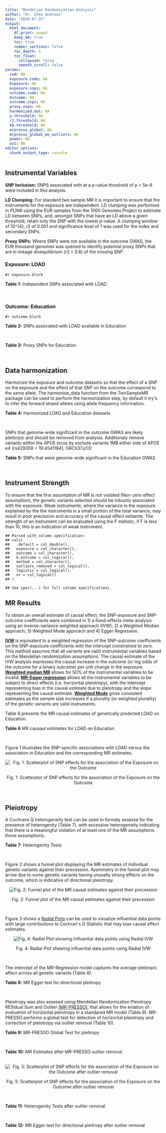 ```yaml
---
title: "Mendelian Randomization Analysis"
author: "Dr. Shea Andrews"
date: "2020-07-25"
output:
  html_document:
    df_print: paged
    keep_md: true
    toc: true
    number_sections: false
    toc_depth: 4
    toc_float:
      collapsed: false
      smooth_scroll: false
params:
  rwd: NA
  exposure.code: NA
  Exposure: NA
  exposure.snps: NA
  outcome.code: NA
  Outcome: NA
  outcome.snps: NA
  proxy.snps: NA
  harmonized.dat: NA
  p.threshold: NA
  r2.threshold: NA
  kb.threshold: NA
  mrpresso_global: NA
  mrpresso_global_wo_outliers: NA
  power: NA
  out: NA
editor_options:
  chunk_output_type: console
---
```







## Instrumental Variables
**SNP Inclusion:** SNPS associated with at a p-value threshold of p < 5e-6 were included in this analysis.
<br>

**LD Clumping:** For standard two sample MR it is important to ensure that the instruments for the exposure are independent. LD clumping was performed in PLINK using the EUR samples from the 1000 Genomes Project to estimate LD between SNPs, and, amongst SNPs that have an LD above a given threshold, retain only the SNP with the lowest p-value. A clumping window of 10^{4}, r2 of 0.001 and significance level of 1 was used for the index and secondary SNPs.
<br>

**Proxy SNPs:** Where SNPs were not available in the outcome GWAS, the EUR thousand genomes was queried to identify potential proxy SNPs that are in linkage disequilibrium (r2 > 0.8) of the missing SNP.
<br>

### Exposure: LOAD
`#r exposure.blurb`
<br>

**Table 1:** Independent SNPs associated with LOAD
<div data-pagedtable="false">
  <script data-pagedtable-source type="application/json">
{"columns":[{"label":["SNP"],"name":[1],"type":["chr"],"align":["left"]},{"label":["CHROM"],"name":[2],"type":["dbl"],"align":["right"]},{"label":["POS"],"name":[3],"type":["dbl"],"align":["right"]},{"label":["REF"],"name":[4],"type":["chr"],"align":["left"]},{"label":["ALT"],"name":[5],"type":["chr"],"align":["left"]},{"label":["AF"],"name":[6],"type":["dbl"],"align":["right"]},{"label":["BETA"],"name":[7],"type":["dbl"],"align":["right"]},{"label":["SE"],"name":[8],"type":["dbl"],"align":["right"]},{"label":["Z"],"name":[9],"type":["dbl"],"align":["right"]},{"label":["P"],"name":[10],"type":["dbl"],"align":["right"]},{"label":["N"],"name":[11],"type":["dbl"],"align":["right"]},{"label":["TRAIT"],"name":[12],"type":["chr"],"align":["left"]}],"data":[{"1":"rs1410397","2":"1","3":"193627682","4":"C","5":"T","6":"0.45082000","7":"-0.0766","8":"0.0160","9":"-4.787500","10":"1.616000e-06","11":"54162","12":"LOAD"},{"1":"rs1752684","2":"1","3":"207747296","4":"A","5":"G","6":"0.77110600","7":"-0.1541","8":"0.0196","9":"-7.862240","10":"3.653000e-15","11":"54162","12":"LOAD"},{"1":"rs7584040","2":"2","3":"127863224","4":"C","5":"T","6":"0.20790800","7":"0.1110","8":"0.0207","9":"5.362319","10":"7.998000e-08","11":"54162","12":"LOAD"},{"1":"rs4663105","2":"2","3":"127891427","4":"A","5":"C","6":"0.41197700","7":"0.1837","8":"0.0172","9":"10.680233","10":"1.001000e-26","11":"54162","12":"LOAD"},{"1":"rs62273237","2":"3","3":"128310107","4":"T","5":"C","6":"0.59216800","7":"-0.0748","8":"0.0160","9":"-4.675000","10":"2.768000e-06","11":"54162","12":"LOAD"},{"1":"rs7657553","2":"4","3":"11723235","4":"A","5":"G","6":"0.68050000","7":"-0.0830","8":"0.0172","9":"-4.825580","10":"1.462000e-06","11":"54162","12":"LOAD"},{"1":"rs190982","2":"5","3":"88223420","4":"G","5":"A","6":"0.66279500","7":"0.0799","8":"0.0170","9":"4.700000","10":"2.547000e-06","11":"54162","12":"LOAD"},{"1":"rs2878896","2":"5","3":"139710507","4":"G","5":"A","6":"0.46264100","7":"-0.0833","8":"0.0156","9":"-5.339740","10":"9.219000e-08","11":"54162","12":"LOAD"},{"1":"rs9272561","2":"6","3":"32607141","4":"G","5":"A","6":"0.64853000","7":"-0.1360","8":"0.0230","9":"-5.913043","10":"3.376000e-09","11":"54162","12":"LOAD"},{"1":"rs9381563","2":"6","3":"47432637","4":"C","5":"T","6":"0.65647400","7":"-0.0968","8":"0.0166","9":"-5.831330","10":"5.300000e-09","11":"54162","12":"LOAD"},{"1":"rs59415886","2":"7","3":"37882632","4":"G","5":"A","6":"0.67619200","7":"0.0742","8":"0.0162","9":"4.580250","10":"4.557000e-06","11":"54162","12":"LOAD"},{"1":"rs7384878","2":"7","3":"99932049","4":"C","5":"T","6":"0.70971300","7":"0.0839","8":"0.0179","9":"4.687150","10":"2.947000e-06","11":"54162","12":"LOAD"},{"1":"rs10808026","2":"7","3":"143099133","4":"C","5":"A","6":"0.20418100","7":"-0.1393","8":"0.0206","9":"-6.762136","10":"1.417000e-11","11":"54162","12":"LOAD"},{"1":"rs755951","2":"8","3":"27226790","4":"A","5":"C","6":"0.33181300","7":"0.0817","8":"0.0157","9":"5.203822","10":"1.991000e-07","11":"54162","12":"LOAD"},{"1":"rs7982","2":"8","3":"27462481","4":"A","5":"G","6":"0.61556700","7":"0.1400","8":"0.0165","9":"8.484850","10":"2.477000e-17","11":"54162","12":"LOAD"},{"1":"rs34746581","2":"8","3":"71901351","4":"A","5":"G","6":"0.06508340","7":"0.1387","8":"0.0297","9":"4.670034","10":"3.089000e-06","11":"54162","12":"LOAD"},{"1":"rs2635147","2":"8","3":"98329581","4":"C","5":"T","6":"0.05190560","7":"0.1995","8":"0.0414","9":"4.818841","10":"1.480000e-06","11":"54162","12":"LOAD"},{"1":"rs11257242","2":"10","3":"11721119","4":"C","5":"G","6":"0.66253700","7":"0.0809","8":"0.0170","9":"4.758820","10":"1.952000e-06","11":"54162","12":"LOAD"},{"1":"rs10509088","2":"10","3":"59941791","4":"C","5":"T","6":"0.04476260","7":"-0.1813","8":"0.0387","9":"-4.684755","10":"2.786000e-06","11":"54162","12":"LOAD"},{"1":"rs71475924","2":"11","3":"47603006","4":"C","5":"T","6":"0.14576500","7":"0.1244","8":"0.0258","9":"4.821705","10":"1.440000e-06","11":"54162","12":"LOAD"},{"1":"rs72924659","2":"11","3":"60103385","4":"C","5":"T","6":"0.25353600","7":"-0.1413","8":"0.0196","9":"-7.209184","10":"5.354000e-13","11":"54162","12":"LOAD"},{"1":"rs10792832","2":"11","3":"85867875","4":"A","5":"G","6":"0.66727500","7":"0.1297","8":"0.0161","9":"8.055900","10":"6.534000e-16","11":"54162","12":"LOAD"},{"1":"rs150020881","2":"11","3":"97694151","4":"C","5":"A","6":"0.02066720","7":"0.3853","8":"0.0842","9":"4.576010","10":"4.727000e-06","11":"54162","12":"LOAD"},{"1":"rs11218343","2":"11","3":"121435587","4":"T","5":"C","6":"0.03449530","7":"-0.2697","8":"0.0410","9":"-6.578049","10":"4.976000e-11","11":"54162","12":"LOAD"},{"1":"rs10143128","2":"14","3":"75398902","4":"T","5":"C","6":"0.05885630","7":"0.2091","8":"0.0393","9":"5.320611","10":"1.004000e-07","11":"54162","12":"LOAD"},{"1":"rs12590654","2":"14","3":"92938855","4":"G","5":"A","6":"0.34703500","7":"-0.0965","8":"0.0176","9":"-5.482955","10":"4.097000e-08","11":"54162","12":"LOAD"},{"1":"rs149720917","2":"15","3":"64724693","4":"C","5":"G","6":"0.01704130","7":"0.3357","8":"0.0706","9":"4.754958","10":"1.965000e-06","11":"54162","12":"LOAD"},{"1":"rs905450","2":"15","3":"82444437","4":"A","5":"G","6":"0.82607900","7":"0.0869","8":"0.0186","9":"4.672040","10":"2.819000e-06","11":"54162","12":"LOAD"},{"1":"rs8078173","2":"17","3":"4763551","4":"T","5":"C","6":"0.10579700","7":"0.1279","8":"0.0273","9":"4.684982","10":"2.871000e-06","11":"54162","12":"LOAD"},{"1":"rs2632516","2":"17","3":"56409089","4":"G","5":"C","6":"0.46395600","7":"-0.0782","8":"0.0159","9":"-4.918239","10":"9.522000e-07","11":"54162","12":"LOAD"},{"1":"rs8093731","2":"18","3":"29088958","4":"C","5":"T","6":"0.00761697","7":"-0.6136","8":"0.1123","9":"-5.463936","10":"4.630000e-08","11":"54162","12":"LOAD"},{"1":"rs111278892","2":"19","3":"1039323","4":"C","5":"G","6":"0.16460800","7":"0.1867","8":"0.0371","9":"5.032345","10":"4.813000e-07","11":"54162","12":"LOAD"},{"1":"rs4147929","2":"19","3":"1063443","4":"A","5":"G","6":"0.83992600","7":"-0.1348","8":"0.0224","9":"-6.017860","10":"1.701000e-09","11":"54162","12":"LOAD"},{"1":"rs11083742","2":"19","3":"45071070","4":"G","5":"T","6":"0.56143500","7":"0.1046","8":"0.0216","9":"4.842590","10":"1.259000e-06","11":"54162","12":"LOAD"},{"1":"rs12972156","2":"19","3":"45387459","4":"C","5":"G","6":"0.15468800","7":"1.1399","8":"0.0256","9":"44.527344","10":"2.225074e-308","11":"54162","12":"LOAD"},{"1":"rs117310449","2":"19","3":"45393516","4":"C","5":"T","6":"0.01178820","7":"1.2135","8":"0.0966","9":"12.562112","10":"3.695000e-36","11":"54162","12":"LOAD"},{"1":"rs12977604","2":"19","3":"45442528","4":"C","5":"G","6":"0.52832700","7":"0.1507","8":"0.0184","9":"8.190217","10":"2.920000e-16","11":"54162","12":"LOAD"},{"1":"rs6014724","2":"20","3":"54998544","4":"A","5":"G","6":"0.08865120","7":"-0.1380","8":"0.0283","9":"-4.876325","10":"1.054000e-06","11":"54162","12":"LOAD"}],"options":{"columns":{"min":{},"max":[10]},"rows":{"min":[10],"max":[10]},"pages":{}}}
  </script>
</div>
<br>

### Outcome: Education
`#r outcome.blurb`
<br>

**Table 2:** SNPs associated with LOAD avaliable in Education
<div data-pagedtable="false">
  <script data-pagedtable-source type="application/json">
{"columns":[{"label":["SNP"],"name":[1],"type":["chr"],"align":["left"]},{"label":["CHROM"],"name":[2],"type":["dbl"],"align":["right"]},{"label":["POS"],"name":[3],"type":["dbl"],"align":["right"]},{"label":["REF"],"name":[4],"type":["chr"],"align":["left"]},{"label":["ALT"],"name":[5],"type":["chr"],"align":["left"]},{"label":["AF"],"name":[6],"type":["dbl"],"align":["right"]},{"label":["BETA"],"name":[7],"type":["dbl"],"align":["right"]},{"label":["SE"],"name":[8],"type":["dbl"],"align":["right"]},{"label":["Z"],"name":[9],"type":["dbl"],"align":["right"]},{"label":["P"],"name":[10],"type":["dbl"],"align":["right"]},{"label":["N"],"name":[11],"type":["dbl"],"align":["right"]},{"label":["TRAIT"],"name":[12],"type":["chr"],"align":["left"]}],"data":[{"1":"rs1410397","2":"1","3":"193627682","4":"C","5":"T","6":"0.5327","7":"-0.004655780","8":"0.001405396","9":"-3.3127978","10":"9.236772e-04","11":"1131881","12":"Education"},{"1":"rs1752684","2":"1","3":"207747296","4":"A","5":"G","6":"0.8102","7":"0.000901679","8":"0.001788108","9":"0.5042660","10":"6.140747e-01","11":"1131881","12":"Education"},{"1":"rs7584040","2":"2","3":"127863224","4":"C","5":"T","6":"0.2241","7":"0.005785850","8":"0.001681564","9":"3.4407600","10":"5.800828e-04","11":"1131881","12":"Education"},{"1":"rs4663105","2":"2","3":"127891427","4":"A","5":"C","6":"0.4155","7":"-0.001134160","8":"0.001432985","9":"-0.7914700","10":"4.286700e-01","11":"1115934","12":"Education"},{"1":"rs62273237","2":"3","3":"128310107","4":"T","5":"C","6":"0.5908","7":"0.000109492","8":"0.001426096","9":"0.0767773","10":"9.388007e-01","11":"1131881","12":"Education"},{"1":"rs7657553","2":"4","3":"11723235","4":"A","5":"G","6":"0.7203","7":"-0.001308980","8":"0.001562190","9":"-0.8379150","10":"4.020784e-01","11":"1131881","12":"Education"},{"1":"rs190982","2":"5","3":"88223420","4":"G","5":"A","6":"0.6103","7":"-0.008898110","8":"0.001449580","9":"-6.1383916","10":"8.336114e-10","11":"1113563","12":"Education"},{"1":"rs2878896","2":"5","3":"139710507","4":"G","5":"A","6":"0.5110","7":"0.005623510","8":"0.001403213","9":"4.0075849","10":"6.134281e-05","11":"1131084","12":"Education"},{"1":"rs9381563","2":"6","3":"47432637","4":"C","5":"T","6":"0.6434","7":"-0.004050300","8":"0.001463886","9":"-2.7668260","10":"5.660496e-03","11":"1131881","12":"Education"},{"1":"rs59415886","2":"7","3":"37882632","4":"G","5":"A","6":"0.6610","7":"-0.000491419","8":"0.001481272","9":"-0.3317537","10":"7.400752e-01","11":"1131881","12":"Education"},{"1":"rs7384878","2":"7","3":"99932049","4":"C","5":"T","6":"0.6839","7":"-0.001996380","8":"0.001513059","9":"-1.3194319","10":"1.870248e-01","11":"1124466","12":"Education"},{"1":"rs10808026","2":"7","3":"143099133","4":"C","5":"A","6":"0.2066","7":"-0.001040580","8":"0.001748102","9":"-0.5952610","10":"5.516691e-01","11":"1111013","12":"Education"},{"1":"rs755951","2":"8","3":"27226790","4":"A","5":"C","6":"0.4016","7":"0.002795940","8":"0.001431202","9":"1.9535600","10":"5.075381e-02","11":"1130540","12":"Education"},{"1":"rs7982","2":"8","3":"27462481","4":"A","5":"G","6":"0.6025","7":"0.000698712","8":"0.001445370","9":"0.4834130","10":"6.288028e-01","11":"1112293","12":"Education"},{"1":"rs34746581","2":"8","3":"71901351","4":"A","5":"G","6":"0.0909","7":"0.002581150","8":"0.002440066","9":"1.0578200","10":"2.901373e-01","11":"1131084","12":"Education"},{"1":"rs2635147","2":"8","3":"98329581","4":"C","5":"T","6":"0.0497","7":"0.000424875","8":"0.003248143","9":"0.1308058","10":"8.959290e-01","11":"1116832","12":"Education"},{"1":"rs11257242","2":"10","3":"11721119","4":"C","5":"G","6":"0.6551","7":"0.001604780","8":"0.001485123","9":"1.0805700","10":"2.798888e-01","11":"1116733","12":"Education"},{"1":"rs10509088","2":"10","3":"59941791","4":"C","5":"T","6":"0.0439","7":"-0.007344090","8":"0.003423779","9":"-2.1450248","10":"3.195087e-02","11":"1131084","12":"Education"},{"1":"rs71475924","2":"11","3":"47603006","4":"C","5":"T","6":"0.1370","7":"-0.000649414","8":"0.002057449","9":"-0.3156400","10":"7.522758e-01","11":"1111945","12":"Education"},{"1":"rs72924659","2":"11","3":"60103385","4":"C","5":"T","6":"0.3039","7":"-0.001215080","8":"0.001537060","9":"-0.7905217","10":"4.292231e-01","11":"1113501","12":"Education"},{"1":"rs10792832","2":"11","3":"85867875","4":"A","5":"G","6":"0.6323","7":"-0.006962310","8":"0.001454211","9":"-4.7876800","10":"1.687203e-06","11":"1131881","12":"Education"},{"1":"rs150020881","2":"11","3":"97694151","4":"C","5":"A","6":"0.0167","7":"0.004799440","8":"0.005564183","9":"0.8625597","10":"3.883796e-01","11":"1094633","12":"Education"},{"1":"rs11218343","2":"11","3":"121435587","4":"T","5":"C","6":"0.0379","7":"0.007477560","8":"0.003679490","9":"2.0322300","10":"4.213053e-02","11":"1127302","12":"Education"},{"1":"rs10143128","2":"14","3":"75398902","4":"T","5":"C","6":"0.0678","7":"-0.006622240","8":"0.002791233","9":"-2.3725100","10":"1.766754e-02","11":"1130168","12":"Education"},{"1":"rs12590654","2":"14","3":"92938855","4":"G","5":"A","6":"0.3391","7":"0.006014820","8":"0.001509430","9":"3.9848361","10":"6.752672e-05","11":"1089901","12":"Education"},{"1":"rs149720917","2":"15","3":"64724693","4":"C","5":"G","6":"0.0201","7":"0.003448490","8":"0.005074136","9":"0.6796210","10":"4.967444e-01","11":"1097421","12":"Education"},{"1":"rs905450","2":"15","3":"82444437","4":"A","5":"G","6":"0.7847","7":"0.003592480","8":"0.001708013","9":"2.1033200","10":"3.543793e-02","11":"1129138","12":"Education"},{"1":"rs8078173","2":"17","3":"4763551","4":"T","5":"C","6":"0.0955","7":"0.000316554","8":"0.002402624","9":"0.1317540","10":"8.951792e-01","11":"1116073","12":"Education"},{"1":"rs2632516","2":"17","3":"56409089","4":"G","5":"C","6":"0.4484","7":"0.002210760","8":"0.001410977","9":"1.5668254","10":"1.171555e-01","11":"1130168","12":"Education"},{"1":"rs8093731","2":"18","3":"29088958","4":"C","5":"T","6":"0.0113","7":"-0.007514190","8":"0.006775618","9":"-1.1090053","10":"2.674279e-01","11":"1085011","12":"Education"},{"1":"rs111278892","2":"19","3":"1039323","4":"C","5":"G","6":"0.1532","7":"0.000670424","8":"0.002003676","9":"0.3345970","10":"7.379289e-01","11":"1068516","12":"Education"},{"1":"rs4147929","2":"19","3":"1063443","4":"A","5":"G","6":"0.8246","7":"-0.001197860","8":"0.001853001","9":"-0.6464460","10":"5.179907e-01","11":"1120604","12":"Education"},{"1":"rs11083742","2":"19","3":"45071070","4":"G","5":"T","6":"0.5952","7":"-0.001494350","8":"0.001447691","9":"-1.0322280","10":"3.019653e-01","11":"1102098","12":"Education"},{"1":"rs12972156","2":"19","3":"45387459","4":"C","5":"G","6":"0.1471","7":"0.002323520","8":"0.001992936","9":"1.1658800","10":"2.436640e-01","11":"1116802","12":"Education"},{"1":"rs117310449","2":"19","3":"45393516","4":"C","5":"T","6":"0.0102","7":"0.012516700","8":"0.007211976","9":"1.7355459","10":"8.264416e-02","11":"1059786","12":"Education"},{"1":"rs12977604","2":"19","3":"45442528","4":"C","5":"G","6":"0.4994","7":"0.000519270","8":"0.001915489","9":"0.2710900","10":"7.863217e-01","11":"606703","12":"Education"},{"1":"rs6014724","2":"20","3":"54998544","4":"A","5":"G","6":"0.0898","7":"0.000422224","8":"0.002474702","9":"0.1706160","10":"8.645256e-01","11":"1111773","12":"Education"},{"1":"rs9272561","2":"NA","3":"NA","4":"NA","5":"NA","6":"NA","7":"NA","8":"NA","9":"NA","10":"NA","11":"NA","12":"NA"}],"options":{"columns":{"min":{},"max":[10]},"rows":{"min":[10],"max":[10]},"pages":{}}}
  </script>
</div>
<br>

**Table 3:** Proxy SNPs for Education
<div data-pagedtable="false">
  <script data-pagedtable-source type="application/json">
{"columns":[{"label":["proxy.outcome"],"name":[1],"type":["lgl"],"align":["right"]},{"label":["target_snp"],"name":[2],"type":["chr"],"align":["left"]},{"label":["proxy_snp"],"name":[3],"type":["lgl"],"align":["right"]},{"label":["ld.r2"],"name":[4],"type":["lgl"],"align":["right"]},{"label":["Dprime"],"name":[5],"type":["lgl"],"align":["right"]},{"label":["ref.proxy"],"name":[6],"type":["lgl"],"align":["right"]},{"label":["alt.proxy"],"name":[7],"type":["lgl"],"align":["right"]},{"label":["CHROM"],"name":[8],"type":["lgl"],"align":["right"]},{"label":["POS"],"name":[9],"type":["lgl"],"align":["right"]},{"label":["ALT.proxy"],"name":[10],"type":["lgl"],"align":["right"]},{"label":["REF.proxy"],"name":[11],"type":["lgl"],"align":["right"]},{"label":["AF"],"name":[12],"type":["lgl"],"align":["right"]},{"label":["BETA"],"name":[13],"type":["lgl"],"align":["right"]},{"label":["SE"],"name":[14],"type":["lgl"],"align":["right"]},{"label":["P"],"name":[15],"type":["lgl"],"align":["right"]},{"label":["N"],"name":[16],"type":["lgl"],"align":["right"]},{"label":["ref"],"name":[17],"type":["lgl"],"align":["right"]},{"label":["alt"],"name":[18],"type":["lgl"],"align":["right"]},{"label":["ALT"],"name":[19],"type":["lgl"],"align":["right"]},{"label":["REF"],"name":[20],"type":["lgl"],"align":["right"]},{"label":["PHASE"],"name":[21],"type":["lgl"],"align":["right"]}],"data":[{"1":"NA","2":"rs9272561","3":"NA","4":"NA","5":"NA","6":"NA","7":"NA","8":"NA","9":"NA","10":"NA","11":"NA","12":"NA","13":"NA","14":"NA","15":"NA","16":"NA","17":"NA","18":"NA","19":"NA","20":"NA","21":"NA"}],"options":{"columns":{"min":{},"max":[10]},"rows":{"min":[10],"max":[10]},"pages":{}}}
  </script>
</div>
<br>

## Data harmonization
Harmonize the exposure and outcome datasets so that the effect of a SNP on the exposure and the effect of that SNP on the outcome correspond to the same allele. The harmonise_data function from the TwoSampleMR package can be used to perform the harmonization step, by default it try's to infer the forward strand alleles using allele frequency information.
<br>

**Table 4:** Harmonized LOAD and Education datasets
<div data-pagedtable="false">
  <script data-pagedtable-source type="application/json">
{"columns":[{"label":["SNP"],"name":[1],"type":["chr"],"align":["left"]},{"label":["effect_allele.exposure"],"name":[2],"type":["chr"],"align":["left"]},{"label":["other_allele.exposure"],"name":[3],"type":["chr"],"align":["left"]},{"label":["effect_allele.outcome"],"name":[4],"type":["chr"],"align":["left"]},{"label":["other_allele.outcome"],"name":[5],"type":["chr"],"align":["left"]},{"label":["beta.exposure"],"name":[6],"type":["dbl"],"align":["right"]},{"label":["beta.outcome"],"name":[7],"type":["dbl"],"align":["right"]},{"label":["eaf.exposure"],"name":[8],"type":["dbl"],"align":["right"]},{"label":["eaf.outcome"],"name":[9],"type":["dbl"],"align":["right"]},{"label":["remove"],"name":[10],"type":["lgl"],"align":["right"]},{"label":["palindromic"],"name":[11],"type":["lgl"],"align":["right"]},{"label":["ambiguous"],"name":[12],"type":["lgl"],"align":["right"]},{"label":["id.outcome"],"name":[13],"type":["chr"],"align":["left"]},{"label":["chr.outcome"],"name":[14],"type":["dbl"],"align":["right"]},{"label":["pos.outcome"],"name":[15],"type":["dbl"],"align":["right"]},{"label":["se.outcome"],"name":[16],"type":["dbl"],"align":["right"]},{"label":["z.outcome"],"name":[17],"type":["dbl"],"align":["right"]},{"label":["pval.outcome"],"name":[18],"type":["dbl"],"align":["right"]},{"label":["samplesize.outcome"],"name":[19],"type":["dbl"],"align":["right"]},{"label":["outcome"],"name":[20],"type":["chr"],"align":["left"]},{"label":["mr_keep.outcome"],"name":[21],"type":["lgl"],"align":["right"]},{"label":["pval_origin.outcome"],"name":[22],"type":["chr"],"align":["left"]},{"label":["chr.exposure"],"name":[23],"type":["dbl"],"align":["right"]},{"label":["pos.exposure"],"name":[24],"type":["dbl"],"align":["right"]},{"label":["se.exposure"],"name":[25],"type":["dbl"],"align":["right"]},{"label":["z.exposure"],"name":[26],"type":["dbl"],"align":["right"]},{"label":["pval.exposure"],"name":[27],"type":["dbl"],"align":["right"]},{"label":["samplesize.exposure"],"name":[28],"type":["dbl"],"align":["right"]},{"label":["exposure"],"name":[29],"type":["chr"],"align":["left"]},{"label":["mr_keep.exposure"],"name":[30],"type":["lgl"],"align":["right"]},{"label":["pval_origin.exposure"],"name":[31],"type":["chr"],"align":["left"]},{"label":["id.exposure"],"name":[32],"type":["chr"],"align":["left"]},{"label":["action"],"name":[33],"type":["dbl"],"align":["right"]},{"label":["mr_keep"],"name":[34],"type":["lgl"],"align":["right"]},{"label":["pt"],"name":[35],"type":["dbl"],"align":["right"]},{"label":["pleitropy_keep"],"name":[36],"type":["lgl"],"align":["right"]},{"label":["mrpresso_RSSobs"],"name":[37],"type":["dbl"],"align":["right"]},{"label":["mrpresso_pval"],"name":[38],"type":["chr"],"align":["left"]},{"label":["mrpresso_keep"],"name":[39],"type":["lgl"],"align":["right"]}],"data":[{"1":"rs10143128","2":"C","3":"T","4":"C","5":"T","6":"0.2091","7":"-0.006622240","8":"0.05885630","9":"0.0678","10":"FALSE","11":"FALSE","12":"FALSE","13":"ZpVTLv","14":"14","15":"75398902","16":"0.002791233","17":"-2.3725100","18":"1.766754e-02","19":"1130168","20":"Lee2018education23andMe","21":"TRUE","22":"reported","23":"14","24":"75398902","25":"0.0393","26":"5.320611","27":"1.004e-07","28":"54162","29":"Lambert2013load","30":"TRUE","31":"reported","32":"IPRFeT","33":"2","34":"TRUE","35":"5e-06","36":"TRUE","37":"4.638320e-05","38":"0.464","39":"TRUE"},{"1":"rs10509088","2":"T","3":"C","4":"T","5":"C","6":"-0.1813","7":"-0.007344090","8":"0.04476260","9":"0.0439","10":"FALSE","11":"FALSE","12":"FALSE","13":"ZpVTLv","14":"10","15":"59941791","16":"0.003423779","17":"-2.1450248","18":"3.195087e-02","19":"1131084","20":"Lee2018education23andMe","21":"TRUE","22":"reported","23":"10","24":"59941791","25":"0.0387","26":"-4.684755","27":"2.786e-06","28":"54162","29":"Lambert2013load","30":"TRUE","31":"reported","32":"IPRFeT","33":"2","34":"TRUE","35":"5e-06","36":"TRUE","37":"5.647491e-05","38":"0.8864","39":"TRUE"},{"1":"rs10792832","2":"G","3":"A","4":"G","5":"A","6":"0.1297","7":"-0.006962310","8":"0.66727500","9":"0.6323","10":"FALSE","11":"FALSE","12":"FALSE","13":"ZpVTLv","14":"11","15":"85867875","16":"0.001454211","17":"-4.7876800","18":"1.687203e-06","19":"1131881","20":"Lee2018education23andMe","21":"TRUE","22":"reported","23":"11","24":"85867875","25":"0.0161","26":"8.055900","27":"6.534e-16","28":"54162","29":"Lambert2013load","30":"TRUE","31":"reported","32":"IPRFeT","33":"2","34":"TRUE","35":"5e-06","36":"TRUE","37":"5.315026e-05","38":"<0.0032","39":"FALSE"},{"1":"rs10808026","2":"A","3":"C","4":"A","5":"C","6":"-0.1393","7":"-0.001040580","8":"0.20418100","9":"0.2066","10":"FALSE","11":"FALSE","12":"FALSE","13":"ZpVTLv","14":"7","15":"143099133","16":"0.001748102","17":"-0.5952610","18":"5.516691e-01","19":"1111013","20":"Lee2018education23andMe","21":"TRUE","22":"reported","23":"7","24":"143099133","25":"0.0206","26":"-6.762136","27":"1.417e-11","28":"54162","29":"Lambert2013load","30":"TRUE","31":"reported","32":"IPRFeT","33":"2","34":"TRUE","35":"5e-06","36":"TRUE","37":"1.244913e-06","38":"1","39":"TRUE"},{"1":"rs11083742","2":"T","3":"G","4":"T","5":"G","6":"0.1046","7":"-0.001494350","8":"0.56143500","9":"0.5952","10":"FALSE","11":"FALSE","12":"FALSE","13":"ZpVTLv","14":"19","15":"45071070","16":"0.001447691","17":"-1.0322280","18":"3.019653e-01","19":"1102098","20":"Lee2018education23andMe","21":"TRUE","22":"reported","23":"19","24":"45071070","25":"0.0216","26":"4.842590","27":"1.259e-06","28":"54162","29":"Lambert2013load","30":"TRUE","31":"reported","32":"IPRFeT","33":"2","34":"TRUE","35":"5e-06","36":"TRUE","37":"2.309144e-06","38":"1","39":"TRUE"},{"1":"rs111278892","2":"G","3":"C","4":"G","5":"C","6":"0.1867","7":"0.000670424","8":"0.16460800","9":"0.1532","10":"FALSE","11":"TRUE","12":"FALSE","13":"ZpVTLv","14":"19","15":"1039323","16":"0.002003676","17":"0.3345970","18":"7.379289e-01","19":"1068516","20":"Lee2018education23andMe","21":"TRUE","22":"reported","23":"19","24":"1039323","25":"0.0371","26":"5.032345","27":"4.813e-07","28":"54162","29":"Lambert2013load","30":"TRUE","31":"reported","32":"IPRFeT","33":"2","34":"TRUE","35":"5e-06","36":"TRUE","37":"5.669281e-07","38":"1","39":"TRUE"},{"1":"rs11218343","2":"C","3":"T","4":"C","5":"T","6":"-0.2697","7":"0.007477560","8":"0.03449530","9":"0.0379","10":"FALSE","11":"FALSE","12":"FALSE","13":"ZpVTLv","14":"11","15":"121435587","16":"0.003679490","17":"2.0322300","18":"4.213053e-02","19":"1127302","20":"Lee2018education23andMe","21":"TRUE","22":"reported","23":"11","24":"121435587","25":"0.0410","26":"-6.578049","27":"4.976e-11","28":"54162","29":"Lambert2013load","30":"TRUE","31":"reported","32":"IPRFeT","33":"2","34":"TRUE","35":"5e-06","36":"TRUE","37":"5.883760e-05","38":"1","39":"TRUE"},{"1":"rs11257242","2":"G","3":"C","4":"G","5":"C","6":"0.0809","7":"0.001604780","8":"0.66253700","9":"0.6551","10":"FALSE","11":"TRUE","12":"FALSE","13":"ZpVTLv","14":"10","15":"11721119","16":"0.001485123","17":"1.0805700","18":"2.798888e-01","19":"1116733","20":"Lee2018education23andMe","21":"TRUE","22":"reported","23":"10","24":"11721119","25":"0.0170","26":"4.758820","27":"1.952e-06","28":"54162","29":"Lambert2013load","30":"TRUE","31":"reported","32":"IPRFeT","33":"2","34":"TRUE","35":"5e-06","36":"TRUE","37":"2.733458e-06","38":"1","39":"TRUE"},{"1":"rs117310449","2":"T","3":"C","4":"T","5":"C","6":"1.2135","7":"0.012516700","8":"0.01178820","9":"0.0102","10":"FALSE","11":"FALSE","12":"FALSE","13":"ZpVTLv","14":"19","15":"45393516","16":"0.007211976","17":"1.7355459","18":"8.264416e-02","19":"1059786","20":"Lee2018education23andMe","21":"TRUE","22":"reported","23":"19","24":"45393516","25":"0.0966","26":"12.562112","27":"3.695e-36","28":"54162","29":"Lambert2013load","30":"TRUE","31":"reported","32":"IPRFeT","33":"2","34":"TRUE","35":"5e-06","36":"FALSE","37":"NA","38":"NA","39":"NA"},{"1":"rs12590654","2":"A","3":"G","4":"A","5":"G","6":"-0.0965","7":"0.006014820","8":"0.34703500","9":"0.3391","10":"FALSE","11":"FALSE","12":"FALSE","13":"ZpVTLv","14":"14","15":"92938855","16":"0.001509430","17":"3.9848361","18":"6.752672e-05","19":"1089901","20":"Lee2018education23andMe","21":"TRUE","22":"reported","23":"14","24":"92938855","25":"0.0176","26":"-5.482955","27":"4.097e-08","28":"54162","29":"Lambert2013load","30":"TRUE","31":"reported","32":"IPRFeT","33":"2","34":"TRUE","35":"5e-06","36":"TRUE","37":"3.779632e-05","38":"0.0032","39":"FALSE"},{"1":"rs12972156","2":"G","3":"C","4":"G","5":"C","6":"1.1399","7":"0.002323520","8":"0.15468800","9":"0.1471","10":"FALSE","11":"TRUE","12":"FALSE","13":"ZpVTLv","14":"19","15":"45387459","16":"0.001992936","17":"1.1658800","18":"2.436640e-01","19":"1116802","20":"Lee2018education23andMe","21":"TRUE","22":"reported","23":"19","24":"45387459","25":"0.0256","26":"44.527344","27":"1.000e-200","28":"54162","29":"Lambert2013load","30":"TRUE","31":"reported","32":"IPRFeT","33":"2","34":"TRUE","35":"5e-06","36":"FALSE","37":"NA","38":"NA","39":"NA"},{"1":"rs12977604","2":"G","3":"C","4":"G","5":"C","6":"0.1507","7":"-0.000519270","8":"0.52832700","9":"0.5006","10":"FALSE","11":"TRUE","12":"TRUE","13":"ZpVTLv","14":"19","15":"45442528","16":"0.001915489","17":"0.2710900","18":"7.863217e-01","19":"606703","20":"Lee2018education23andMe","21":"TRUE","22":"reported","23":"19","24":"45442528","25":"0.0184","26":"8.190217","27":"2.920e-16","28":"54162","29":"Lambert2013load","30":"TRUE","31":"reported","32":"IPRFeT","33":"2","34":"FALSE","35":"5e-06","36":"FALSE","37":"NA","38":"NA","39":"NA"},{"1":"rs1410397","2":"T","3":"C","4":"T","5":"C","6":"-0.0766","7":"-0.004655780","8":"0.45082000","9":"0.5327","10":"FALSE","11":"FALSE","12":"FALSE","13":"ZpVTLv","14":"1","15":"193627682","16":"0.001405396","17":"-3.3127978","18":"9.236772e-04","19":"1131881","20":"Lee2018education23andMe","21":"TRUE","22":"reported","23":"1","24":"193627682","25":"0.0160","26":"-4.787500","27":"1.616e-06","28":"54162","29":"Lambert2013load","30":"TRUE","31":"reported","32":"IPRFeT","33":"2","34":"TRUE","35":"5e-06","36":"TRUE","37":"2.266015e-05","38":"0.016","39":"FALSE"},{"1":"rs149720917","2":"G","3":"C","4":"G","5":"C","6":"0.3357","7":"0.003448490","8":"0.01704130","9":"0.0201","10":"FALSE","11":"TRUE","12":"FALSE","13":"ZpVTLv","14":"15","15":"64724693","16":"0.005074136","17":"0.6796210","18":"4.967444e-01","19":"1097421","20":"Lee2018education23andMe","21":"TRUE","22":"reported","23":"15","24":"64724693","25":"0.0706","26":"4.754958","27":"1.965e-06","28":"54162","29":"Lambert2013load","30":"TRUE","31":"reported","32":"IPRFeT","33":"2","34":"TRUE","35":"5e-06","36":"TRUE","37":"1.311990e-05","38":"1","39":"TRUE"},{"1":"rs150020881","2":"A","3":"C","4":"A","5":"C","6":"0.3853","7":"0.004799440","8":"0.02066720","9":"0.0167","10":"FALSE","11":"FALSE","12":"FALSE","13":"ZpVTLv","14":"11","15":"97694151","16":"0.005564183","17":"0.8625597","18":"3.883796e-01","19":"1094633","20":"Lee2018education23andMe","21":"TRUE","22":"reported","23":"11","24":"97694151","25":"0.0842","26":"4.576010","27":"4.727e-06","28":"54162","29":"Lambert2013load","30":"TRUE","31":"reported","32":"IPRFeT","33":"2","34":"TRUE","35":"5e-06","36":"TRUE","37":"2.535537e-05","38":"1","39":"TRUE"},{"1":"rs1752684","2":"G","3":"A","4":"G","5":"A","6":"-0.1541","7":"0.000901679","8":"0.77110600","9":"0.8102","10":"FALSE","11":"FALSE","12":"FALSE","13":"ZpVTLv","14":"1","15":"207747296","16":"0.001788108","17":"0.5042660","18":"6.140747e-01","19":"1131881","20":"Lee2018education23andMe","21":"TRUE","22":"reported","23":"1","24":"207747296","25":"0.0196","26":"-7.862240","27":"3.653e-15","28":"54162","29":"Lambert2013load","30":"TRUE","31":"reported","32":"IPRFeT","33":"2","34":"TRUE","35":"5e-06","36":"TRUE","37":"8.252062e-07","38":"1","39":"TRUE"},{"1":"rs190982","2":"A","3":"G","4":"A","5":"G","6":"0.0799","7":"-0.008898110","8":"0.66279500","9":"0.6103","10":"FALSE","11":"FALSE","12":"FALSE","13":"ZpVTLv","14":"5","15":"88223420","16":"0.001449580","17":"-6.1383916","18":"8.336114e-10","19":"1113563","20":"Lee2018education23andMe","21":"TRUE","22":"reported","23":"5","24":"88223420","25":"0.0170","26":"4.700000","27":"2.547e-06","28":"54162","29":"Lambert2013load","30":"TRUE","31":"reported","32":"IPRFeT","33":"2","34":"TRUE","35":"5e-06","36":"FALSE","37":"NA","38":"NA","39":"NA"},{"1":"rs2632516","2":"C","3":"G","4":"C","5":"G","6":"-0.0782","7":"0.002210760","8":"0.46395600","9":"0.4484","10":"FALSE","11":"TRUE","12":"TRUE","13":"ZpVTLv","14":"17","15":"56409089","16":"0.001410977","17":"1.5668254","18":"1.171555e-01","19":"1130168","20":"Lee2018education23andMe","21":"TRUE","22":"reported","23":"17","24":"56409089","25":"0.0159","26":"-4.918239","27":"9.522e-07","28":"54162","29":"Lambert2013load","30":"TRUE","31":"reported","32":"IPRFeT","33":"2","34":"FALSE","35":"5e-06","36":"TRUE","37":"NA","38":"NA","39":"NA"},{"1":"rs2635147","2":"T","3":"C","4":"T","5":"C","6":"0.1995","7":"0.000424875","8":"0.05190560","9":"0.0497","10":"FALSE","11":"FALSE","12":"FALSE","13":"ZpVTLv","14":"8","15":"98329581","16":"0.003248143","17":"0.1308058","18":"8.959290e-01","19":"1116832","20":"Lee2018education23andMe","21":"TRUE","22":"reported","23":"8","24":"98329581","25":"0.0414","26":"4.818841","27":"1.480e-06","28":"54162","29":"Lambert2013load","30":"TRUE","31":"reported","32":"IPRFeT","33":"2","34":"TRUE","35":"5e-06","36":"TRUE","37":"2.315414e-07","38":"1","39":"TRUE"},{"1":"rs2878896","2":"A","3":"G","4":"A","5":"G","6":"-0.0833","7":"0.005623510","8":"0.46264100","9":"0.5110","10":"FALSE","11":"FALSE","12":"FALSE","13":"ZpVTLv","14":"5","15":"139710507","16":"0.001403213","17":"4.0075849","18":"6.134281e-05","19":"1131084","20":"Lee2018education23andMe","21":"TRUE","22":"reported","23":"5","24":"139710507","25":"0.0156","26":"-5.339740","27":"9.219e-08","28":"54162","29":"Lambert2013load","30":"TRUE","31":"reported","32":"IPRFeT","33":"2","34":"TRUE","35":"5e-06","36":"TRUE","37":"3.282271e-05","38":"0.0032","39":"FALSE"},{"1":"rs34746581","2":"G","3":"A","4":"G","5":"A","6":"0.1387","7":"0.002581150","8":"0.06508340","9":"0.0909","10":"FALSE","11":"FALSE","12":"FALSE","13":"ZpVTLv","14":"8","15":"71901351","16":"0.002440066","17":"1.0578200","18":"2.901373e-01","19":"1131084","20":"Lee2018education23andMe","21":"TRUE","22":"reported","23":"8","24":"71901351","25":"0.0297","26":"4.670034","27":"3.089e-06","28":"54162","29":"Lambert2013load","30":"TRUE","31":"reported","32":"IPRFeT","33":"2","34":"TRUE","35":"5e-06","36":"TRUE","37":"7.105467e-06","38":"1","39":"TRUE"},{"1":"rs4147929","2":"G","3":"A","4":"G","5":"A","6":"-0.1348","7":"-0.001197860","8":"0.83992600","9":"0.8246","10":"FALSE","11":"FALSE","12":"FALSE","13":"ZpVTLv","14":"19","15":"1063443","16":"0.001853001","17":"-0.6464460","18":"5.179907e-01","19":"1120604","20":"Lee2018education23andMe","21":"TRUE","22":"reported","23":"19","24":"1063443","25":"0.0224","26":"-6.017860","27":"1.701e-09","28":"54162","29":"Lambert2013load","30":"TRUE","31":"reported","32":"IPRFeT","33":"2","34":"TRUE","35":"5e-06","36":"TRUE","37":"1.612310e-06","38":"1","39":"TRUE"},{"1":"rs4663105","2":"C","3":"A","4":"C","5":"A","6":"0.1837","7":"-0.001134160","8":"0.41197700","9":"0.4155","10":"FALSE","11":"FALSE","12":"FALSE","13":"ZpVTLv","14":"2","15":"127891427","16":"0.001432985","17":"-0.7914700","18":"4.286700e-01","19":"1115934","20":"Lee2018education23andMe","21":"TRUE","22":"reported","23":"2","24":"127891427","25":"0.0172","26":"10.680233","27":"1.001e-26","28":"54162","29":"Lambert2013load","30":"TRUE","31":"reported","32":"IPRFeT","33":"2","34":"TRUE","35":"5e-06","36":"TRUE","37":"1.478060e-06","38":"1","39":"TRUE"},{"1":"rs59415886","2":"A","3":"G","4":"A","5":"G","6":"0.0742","7":"-0.000491419","8":"0.67619200","9":"0.6610","10":"FALSE","11":"FALSE","12":"FALSE","13":"ZpVTLv","14":"7","15":"37882632","16":"0.001481272","17":"-0.3317537","18":"7.400752e-01","19":"1131881","20":"Lee2018education23andMe","21":"TRUE","22":"reported","23":"7","24":"37882632","25":"0.0162","26":"4.580250","27":"4.557e-06","28":"54162","29":"Lambert2013load","30":"TRUE","31":"reported","32":"IPRFeT","33":"2","34":"TRUE","35":"5e-06","36":"TRUE","37":"2.324127e-07","38":"1","39":"TRUE"},{"1":"rs6014724","2":"G","3":"A","4":"G","5":"A","6":"-0.1380","7":"0.000422224","8":"0.08865120","9":"0.0898","10":"FALSE","11":"FALSE","12":"FALSE","13":"ZpVTLv","14":"20","15":"54998544","16":"0.002474702","17":"0.1706160","18":"8.645256e-01","19":"1111773","20":"Lee2018education23andMe","21":"TRUE","22":"reported","23":"20","24":"54998544","25":"0.0283","26":"-4.876325","27":"1.054e-06","28":"54162","29":"Lambert2013load","30":"TRUE","31":"reported","32":"IPRFeT","33":"2","34":"TRUE","35":"5e-06","36":"TRUE","37":"1.589228e-07","38":"1","39":"TRUE"},{"1":"rs62273237","2":"C","3":"T","4":"C","5":"T","6":"-0.0748","7":"0.000109492","8":"0.59216800","9":"0.5908","10":"FALSE","11":"FALSE","12":"FALSE","13":"ZpVTLv","14":"3","15":"128310107","16":"0.001426096","17":"0.0767773","18":"9.388007e-01","19":"1131881","20":"Lee2018education23andMe","21":"TRUE","22":"reported","23":"3","24":"128310107","25":"0.0160","26":"-4.675000","27":"2.768e-06","28":"54162","29":"Lambert2013load","30":"TRUE","31":"reported","32":"IPRFeT","33":"2","34":"TRUE","35":"5e-06","36":"TRUE","37":"8.868009e-09","38":"1","39":"TRUE"},{"1":"rs71475924","2":"T","3":"C","4":"T","5":"C","6":"0.1244","7":"-0.000649414","8":"0.14576500","9":"0.1370","10":"FALSE","11":"FALSE","12":"FALSE","13":"ZpVTLv","14":"11","15":"47603006","16":"0.002057449","17":"-0.3156400","18":"7.522758e-01","19":"1111945","20":"Lee2018education23andMe","21":"TRUE","22":"reported","23":"11","24":"47603006","25":"0.0258","26":"4.821705","27":"1.440e-06","28":"54162","29":"Lambert2013load","30":"TRUE","31":"reported","32":"IPRFeT","33":"2","34":"TRUE","35":"5e-06","36":"TRUE","37":"4.039853e-07","38":"1","39":"TRUE"},{"1":"rs72924659","2":"T","3":"C","4":"T","5":"C","6":"-0.1413","7":"-0.001215080","8":"0.25353600","9":"0.3039","10":"FALSE","11":"FALSE","12":"FALSE","13":"ZpVTLv","14":"11","15":"60103385","16":"0.001537060","17":"-0.7905217","18":"4.292231e-01","19":"1113501","20":"Lee2018education23andMe","21":"TRUE","22":"reported","23":"11","24":"60103385","25":"0.0196","26":"-7.209184","27":"5.354e-13","28":"54162","29":"Lambert2013load","30":"TRUE","31":"reported","32":"IPRFeT","33":"2","34":"TRUE","35":"5e-06","36":"TRUE","37":"1.730712e-06","38":"1","39":"TRUE"},{"1":"rs7384878","2":"T","3":"C","4":"T","5":"C","6":"0.0839","7":"-0.001996380","8":"0.70971300","9":"0.6839","10":"FALSE","11":"FALSE","12":"FALSE","13":"ZpVTLv","14":"7","15":"99932049","16":"0.001513059","17":"-1.3194319","18":"1.870248e-01","19":"1124466","20":"Lee2018education23andMe","21":"TRUE","22":"reported","23":"7","24":"99932049","25":"0.0179","26":"4.687150","27":"2.947e-06","28":"54162","29":"Lambert2013load","30":"TRUE","31":"reported","32":"IPRFeT","33":"2","34":"TRUE","35":"5e-06","36":"TRUE","37":"4.062652e-06","38":"1","39":"TRUE"},{"1":"rs755951","2":"C","3":"A","4":"C","5":"A","6":"0.0817","7":"0.002795940","8":"0.33181300","9":"0.4016","10":"FALSE","11":"FALSE","12":"FALSE","13":"ZpVTLv","14":"8","15":"27226790","16":"0.001431202","17":"1.9535600","18":"5.075381e-02","19":"1130540","20":"Lee2018education23andMe","21":"TRUE","22":"reported","23":"8","24":"27226790","25":"0.0157","26":"5.203822","27":"1.991e-07","28":"54162","29":"Lambert2013load","30":"TRUE","31":"reported","32":"IPRFeT","33":"2","34":"TRUE","35":"5e-06","36":"TRUE","37":"8.248996e-06","38":"1","39":"TRUE"},{"1":"rs7584040","2":"T","3":"C","4":"T","5":"C","6":"0.1110","7":"0.005785850","8":"0.20790800","9":"0.2241","10":"FALSE","11":"FALSE","12":"FALSE","13":"ZpVTLv","14":"2","15":"127863224","16":"0.001681564","17":"3.4407600","18":"5.800828e-04","19":"1131881","20":"Lee2018education23andMe","21":"TRUE","22":"reported","23":"2","24":"127863224","25":"0.0207","26":"5.362319","27":"7.998e-08","28":"54162","29":"Lambert2013load","30":"TRUE","31":"reported","32":"IPRFeT","33":"2","34":"TRUE","35":"5e-06","36":"TRUE","37":"3.565676e-05","38":"0.0192","39":"FALSE"},{"1":"rs7657553","2":"G","3":"A","4":"G","5":"A","6":"-0.0830","7":"-0.001308980","8":"0.68050000","9":"0.7203","10":"FALSE","11":"FALSE","12":"FALSE","13":"ZpVTLv","14":"4","15":"11723235","16":"0.001562190","17":"-0.8379150","18":"4.020784e-01","19":"1131881","20":"Lee2018education23andMe","21":"TRUE","22":"reported","23":"4","24":"11723235","25":"0.0172","26":"-4.825580","27":"1.462e-06","28":"54162","29":"Lambert2013load","30":"TRUE","31":"reported","32":"IPRFeT","33":"2","34":"TRUE","35":"5e-06","36":"TRUE","37":"1.825915e-06","38":"1","39":"TRUE"},{"1":"rs7982","2":"G","3":"A","4":"G","5":"A","6":"0.1400","7":"0.000698712","8":"0.61556700","9":"0.6025","10":"FALSE","11":"FALSE","12":"FALSE","13":"ZpVTLv","14":"8","15":"27462481","16":"0.001445370","17":"0.4834130","18":"6.288028e-01","19":"1112293","20":"Lee2018education23andMe","21":"TRUE","22":"reported","23":"8","24":"27462481","25":"0.0165","26":"8.484850","27":"2.477e-17","28":"54162","29":"Lambert2013load","30":"TRUE","31":"reported","32":"IPRFeT","33":"2","34":"TRUE","35":"5e-06","36":"TRUE","37":"6.009447e-07","38":"1","39":"TRUE"},{"1":"rs8078173","2":"C","3":"T","4":"C","5":"T","6":"0.1279","7":"0.000316554","8":"0.10579700","9":"0.0955","10":"FALSE","11":"FALSE","12":"FALSE","13":"ZpVTLv","14":"17","15":"4763551","16":"0.002402624","17":"0.1317540","18":"8.951792e-01","19":"1116073","20":"Lee2018education23andMe","21":"TRUE","22":"reported","23":"17","24":"4763551","25":"0.0273","26":"4.684982","27":"2.871e-06","28":"54162","29":"Lambert2013load","30":"TRUE","31":"reported","32":"IPRFeT","33":"2","34":"TRUE","35":"5e-06","36":"TRUE","37":"1.236400e-07","38":"1","39":"TRUE"},{"1":"rs8093731","2":"T","3":"C","4":"T","5":"C","6":"-0.6136","7":"-0.007514190","8":"0.00761697","9":"0.0113","10":"FALSE","11":"FALSE","12":"FALSE","13":"ZpVTLv","14":"18","15":"29088958","16":"0.006775618","17":"-1.1090053","18":"2.674279e-01","19":"1085011","20":"Lee2018education23andMe","21":"TRUE","22":"reported","23":"18","24":"29088958","25":"0.1123","26":"-5.463936","27":"4.630e-08","28":"54162","29":"Lambert2013load","30":"TRUE","31":"reported","32":"IPRFeT","33":"2","34":"TRUE","35":"5e-06","36":"TRUE","37":"6.497038e-05","38":"1","39":"TRUE"},{"1":"rs905450","2":"G","3":"A","4":"G","5":"A","6":"0.0869","7":"0.003592480","8":"0.82607900","9":"0.7847","10":"FALSE","11":"FALSE","12":"FALSE","13":"ZpVTLv","14":"15","15":"82444437","16":"0.001708013","17":"2.1033200","18":"3.543793e-02","19":"1129138","20":"Lee2018education23andMe","21":"TRUE","22":"reported","23":"15","24":"82444437","25":"0.0186","26":"4.672040","27":"2.819e-06","28":"54162","29":"Lambert2013load","30":"TRUE","31":"reported","32":"IPRFeT","33":"2","34":"TRUE","35":"5e-06","36":"TRUE","37":"1.347405e-05","38":"1","39":"TRUE"},{"1":"rs9381563","2":"T","3":"C","4":"T","5":"C","6":"-0.0968","7":"-0.004050300","8":"0.65647400","9":"0.6434","10":"FALSE","11":"FALSE","12":"FALSE","13":"ZpVTLv","14":"6","15":"47432637","16":"0.001463886","17":"-2.7668260","18":"5.660496e-03","19":"1131881","20":"Lee2018education23andMe","21":"TRUE","22":"reported","23":"6","24":"47432637","25":"0.0166","26":"-5.831330","27":"5.300e-09","28":"54162","29":"Lambert2013load","30":"TRUE","31":"reported","32":"IPRFeT","33":"2","34":"TRUE","35":"5e-06","36":"TRUE","37":"1.751409e-05","38":"0.1632","39":"TRUE"}],"options":{"columns":{"min":{},"max":[10]},"rows":{"min":[10],"max":[10]},"pages":{}}}
  </script>
</div>
<br>

SNPs that genome-wide significant in the outcome GWAS are likely pleitorpic and should be removed from analysis. Additionaly remove variants within the APOE locus by exclude variants 1MB either side of APOE e4 (rs429358 = 19:45411941, GRCh37.p13)
<br>


**Table 5:** SNPs that were genome-wide significant in the Education GWAS
<div data-pagedtable="false">
  <script data-pagedtable-source type="application/json">
{"columns":[{"label":["SNP"],"name":[1],"type":["chr"],"align":["left"]},{"label":["chr.outcome"],"name":[2],"type":["dbl"],"align":["right"]},{"label":["pos.outcome"],"name":[3],"type":["dbl"],"align":["right"]},{"label":["pval.exposure"],"name":[4],"type":["dbl"],"align":["right"]},{"label":["pval.outcome"],"name":[5],"type":["dbl"],"align":["right"]}],"data":[{"1":"rs117310449","2":"19","3":"45393516","4":"3.695e-36","5":"8.264416e-02"},{"1":"rs12972156","2":"19","3":"45387459","4":"1.000e-200","5":"2.436640e-01"},{"1":"rs12977604","2":"19","3":"45442528","4":"2.920e-16","5":"7.863217e-01"},{"1":"rs190982","2":"5","3":"88223420","4":"2.547e-06","5":"8.336114e-10"}],"options":{"columns":{"min":{},"max":[10]},"rows":{"min":[10],"max":[10]},"pages":{}}}
  </script>
</div>
<br>


## Instrument Strength
To ensure that the first assumption of MR is not violated (Non-zero effect assumption), the genetic variants selected should be robustly associated with the exposure. Weak instruments, where the variance in the exposure explained by the the instruments is a small portion of the total variance, may result in poor precission and accuracy of the causal effect estiamte. The strength of an instrument can be evaluated using the F statistic, if F is less than 10, this is an indication of weak instrument.


```
## Parsed with column specification:
## cols(
##   .default = col_double(),
##   exposure = col_character(),
##   outcome = col_character(),
##   k.outcome = col_logical(),
##   method = col_character(),
##   outliers_removed = col_logical(),
##   logistic = col_logical(),
##   or = col_logical()
## )
```

```
## See spec(...) for full column specifications.
```

<div data-pagedtable="false">
  <script data-pagedtable-source type="application/json">
{"columns":[{"label":["outliers_removed"],"name":[1],"type":["lgl"],"align":["right"]},{"label":["pve.exposure"],"name":[2],"type":["dbl"],"align":["right"]},{"label":["F"],"name":[3],"type":["dbl"],"align":["right"]},{"label":["Alpha"],"name":[4],"type":["dbl"],"align":["right"]},{"label":["NCP"],"name":[5],"type":["dbl"],"align":["right"]},{"label":["Power"],"name":[6],"type":["dbl"],"align":["right"]}],"data":[{"1":"FALSE","2":"0.01684736","3":"34.21481","4":"0.05","5":"0.02256522","6":"0.05258891"},{"1":"TRUE","2":"0.01411548","3":"33.88387","4":"0.05","5":"1.86611751","6":"0.27672834"}],"options":{"columns":{"min":{},"max":[10]},"rows":{"min":[10],"max":[10]},"pages":{}}}
  </script>
</div>

##  MR Results
To obtain an overall estimate of causal effect, the SNP-exposure and SNP-outcome coefficients were combined in 1) a fixed-effects meta-analysis using an inverse-variance weighted approach (IVW); 2) a Weighted Median approach; 3) Weighted Mode approach and 4) Egger Regression.


[**IVW**](https://doi.org/10.1002/gepi.21758) is equivalent to a weighted regression of the SNP-outcome coefficients on the SNP-exposure coefficients with the intercept constrained to zero. This method assumes that all variants are valid instrumental variables based on the Mendelian randomization assumptions. The causal estimate of the IVW analysis expresses the causal increase in the outcome (or log odds of the outcome for a binary outcome) per unit change in the exposure. [**Weighted median MR**](https://doi.org/10.1002/gepi.21965) allows for 50% of the instrumental variables to be invalid. [**MR-Egger regression**](https://doi.org/10.1093/ije/dyw220) allows all the instrumental variables to be subject to direct effects (i.e. horizontal pleiotropy), with the intercept representing bias in the causal estimate due to pleiotropy and the slope representing the causal estimate. [**Weighted Mode**](https://doi.org/10.1093/ije/dyx102) gives consistent estimates as the sample size increases if a plurality (or weighted plurality) of the genetic variants are valid instruments.
<br>



Table 6 presents the MR causal estimates of genetically predicted LOAD on Education.
<br>

**Table 6** MR causaul estimates for LOAD on Education
<div data-pagedtable="false">
  <script data-pagedtable-source type="application/json">
{"columns":[{"label":["id.exposure"],"name":[1],"type":["chr"],"align":["left"]},{"label":["id.outcome"],"name":[2],"type":["chr"],"align":["left"]},{"label":["outcome"],"name":[3],"type":["fctr"],"align":["left"]},{"label":["exposure"],"name":[4],"type":["fctr"],"align":["left"]},{"label":["method"],"name":[5],"type":["fctr"],"align":["left"]},{"label":["nsnp"],"name":[6],"type":["int"],"align":["right"]},{"label":["b"],"name":[7],"type":["dbl"],"align":["right"]},{"label":["se"],"name":[8],"type":["dbl"],"align":["right"]},{"label":["pval"],"name":[9],"type":["dbl"],"align":["right"]}],"data":[{"1":"IPRFeT","2":"ZpVTLv","3":"Lee2018education23andMe","4":"Lambert2013load","5":"Inverse variance weighted (fixed effects)","6":"32","7":"-0.0002261859","8":"0.002482665","9":"0.9274083"},{"1":"IPRFeT","2":"ZpVTLv","3":"Lee2018education23andMe","4":"Lambert2013load","5":"Weighted median","6":"32","7":"0.0035977800","8":"0.004018538","9":"0.3706290"},{"1":"IPRFeT","2":"ZpVTLv","3":"Lee2018education23andMe","4":"Lambert2013load","5":"Weighted mode","6":"32","7":"0.0045967130","8":"0.005216677","9":"0.3850137"},{"1":"IPRFeT","2":"ZpVTLv","3":"Lee2018education23andMe","4":"Lambert2013load","5":"MR Egger","6":"32","7":"-0.0032365309","8":"0.012785012","9":"0.8018787"}],"options":{"columns":{"min":{},"max":[10]},"rows":{"min":[10],"max":[10]},"pages":{}}}
  </script>
</div>
<br>

Figure 1 illustrates the SNP-specific associations with LOAD versus the association in Education and the corresponding MR estimates.
<br>

<div class="figure" style="text-align: center">
<img src="/sc/arion/projects/LOAD/shea/Projects/MR_ADPhenome/results/MR_ADbidir/Lambert2013load/Lee2018education23andMe/Lambert2013load_5e-6_Lee2018education23andMe_MR_Analaysis_files/figure-html/scatter_plot-1.png" alt="Fig. 1: Scatterplot of SNP effects for the association of the Exposure on the Outcome"  />
<p class="caption">Fig. 1: Scatterplot of SNP effects for the association of the Exposure on the Outcome</p>
</div>
<br>


## Pleiotropy
A Cochrans Q heterogeneity test can be used to formaly assesse for the presence of heterogenity (Table 7), with excessive heterogeneity indicating that there is a meaningful violation of at least one of the MR assumptions.
these assumptions..
<br>

**Table 7:** Heterogenity Tests
<div data-pagedtable="false">
  <script data-pagedtable-source type="application/json">
{"columns":[{"label":["id.exposure"],"name":[1],"type":["chr"],"align":["left"]},{"label":["id.outcome"],"name":[2],"type":["chr"],"align":["left"]},{"label":["outcome"],"name":[3],"type":["fctr"],"align":["left"]},{"label":["exposure"],"name":[4],"type":["fctr"],"align":["left"]},{"label":["method"],"name":[5],"type":["fctr"],"align":["left"]},{"label":["Q"],"name":[6],"type":["dbl"],"align":["right"]},{"label":["Q_df"],"name":[7],"type":["dbl"],"align":["right"]},{"label":["Q_pval"],"name":[8],"type":["dbl"],"align":["right"]}],"data":[{"1":"IPRFeT","2":"ZpVTLv","3":"Lee2018education23andMe","4":"Lambert2013load","5":"MR Egger","6":"118.7977","7":"30","8":"1.621226e-12"},{"1":"IPRFeT","2":"ZpVTLv","3":"Lee2018education23andMe","4":"Lambert2013load","5":"Inverse variance weighted","6":"119.0557","7":"31","8":"2.980517e-12"}],"options":{"columns":{"min":{},"max":[10]},"rows":{"min":[10],"max":[10]},"pages":{}}}
  </script>
</div>
<br>

Figure 2 shows a funnel plot displaying the MR estimates of individual genetic variants against their precession. Aysmmetry in the funnel plot may arrise due to some genetic variants having unusally strong effects on the outcome, which is indicative of directional pleiotropy.
<br>

<div class="figure" style="text-align: center">
<img src="/sc/arion/projects/LOAD/shea/Projects/MR_ADPhenome/results/MR_ADbidir/Lambert2013load/Lee2018education23andMe/Lambert2013load_5e-6_Lee2018education23andMe_MR_Analaysis_files/figure-html/funnel_plot-1.png" alt="Fig. 2: Funnel plot of the MR causal estimates against their precession"  />
<p class="caption">Fig. 2: Funnel plot of the MR causal estimates against their precession</p>
</div>
<br>

Figure 3 shows a [Radial Plots](https://github.com/WSpiller/RadialMR) can be used to visualize influential data points with large contributions to Cochran's Q Statistic that may bias causal effect estimates.



<div class="figure" style="text-align: center">
<img src="/sc/arion/projects/LOAD/shea/Projects/MR_ADPhenome/results/MR_ADbidir/Lambert2013load/Lee2018education23andMe/Lambert2013load_5e-6_Lee2018education23andMe_MR_Analaysis_files/figure-html/Radial_Plot-1.png" alt="Fig. 4: Radial Plot showing influential data points using Radial IVW"  />
<p class="caption">Fig. 4: Radial Plot showing influential data points using Radial IVW</p>
</div>
<br>

The intercept of the MR-Regression model captures the average pleitropic affect across all genetic variants (Table 8).
<br>

**Table 8:** MR Egger test for directional pleitropy
<div data-pagedtable="false">
  <script data-pagedtable-source type="application/json">
{"columns":[{"label":["id.exposure"],"name":[1],"type":["chr"],"align":["left"]},{"label":["id.outcome"],"name":[2],"type":["chr"],"align":["left"]},{"label":["outcome"],"name":[3],"type":["fctr"],"align":["left"]},{"label":["exposure"],"name":[4],"type":["fctr"],"align":["left"]},{"label":["egger_intercept"],"name":[5],"type":["dbl"],"align":["right"]},{"label":["se"],"name":[6],"type":["dbl"],"align":["right"]},{"label":["pval"],"name":[7],"type":["dbl"],"align":["right"]}],"data":[{"1":"IPRFeT","2":"ZpVTLv","3":"Lee2018education23andMe","4":"Lambert2013load","5":"0.0004139375","6":"0.001621446","7":"0.800242"}],"options":{"columns":{"min":{},"max":[10]},"rows":{"min":[10],"max":[10]},"pages":{}}}
  </script>
</div>
<br>

Pleiotropy was also assesed using Mendelian Randomization Pleiotropy RESidual Sum and Outlier [(MR-PRESSO)](https://doi.org/10.1038/s41588-018-0099-7), that allows for the evlation of evaluation of horizontal pleiotropy in a standared MR model (Table 9). MR-PRESSO performs a global test for detection of horizontal pleiotropy and correction of pleiotropy via outlier removal (Table 10).
<br>

**Table 9:** MR-PRESSO Global Test for pleitropy
<div data-pagedtable="false">
  <script data-pagedtable-source type="application/json">
{"columns":[{"label":["id.exposure"],"name":[1],"type":["chr"],"align":["left"]},{"label":["id.outcome"],"name":[2],"type":["chr"],"align":["left"]},{"label":["outcome"],"name":[3],"type":["chr"],"align":["left"]},{"label":["exposure"],"name":[4],"type":["chr"],"align":["left"]},{"label":["pt"],"name":[5],"type":["dbl"],"align":["right"]},{"label":["outliers_removed"],"name":[6],"type":["lgl"],"align":["right"]},{"label":["n_outliers"],"name":[7],"type":["dbl"],"align":["right"]},{"label":["RSSobs"],"name":[8],"type":["dbl"],"align":["right"]},{"label":["pval"],"name":[9],"type":["chr"],"align":["left"]}],"data":[{"1":"IPRFeT","2":"ZpVTLv","3":"Lee2018education23andMe","4":"Lambert2013load","5":"5e-06","6":"FALSE","7":"5","8":"126.503","9":"<1e-04"}],"options":{"columns":{"min":{},"max":[10]},"rows":{"min":[10],"max":[10]},"pages":{}}}
  </script>
</div>
<br>


**Table 10:** MR Estimates after MR-PRESSO outlier removal
<div data-pagedtable="false">
  <script data-pagedtable-source type="application/json">
{"columns":[{"label":["id.exposure"],"name":[1],"type":["chr"],"align":["left"]},{"label":["id.outcome"],"name":[2],"type":["chr"],"align":["left"]},{"label":["outcome"],"name":[3],"type":["fctr"],"align":["left"]},{"label":["exposure"],"name":[4],"type":["fctr"],"align":["left"]},{"label":["method"],"name":[5],"type":["fctr"],"align":["left"]},{"label":["nsnp"],"name":[6],"type":["int"],"align":["right"]},{"label":["b"],"name":[7],"type":["dbl"],"align":["right"]},{"label":["se"],"name":[8],"type":["dbl"],"align":["right"]},{"label":["pval"],"name":[9],"type":["dbl"],"align":["right"]}],"data":[{"1":"IPRFeT","2":"ZpVTLv","3":"Lee2018education23andMe","4":"Lambert2013load","5":"Inverse variance weighted (fixed effects)","6":"27","7":"0.003410809","8":"0.002678856","9":"0.2029352"},{"1":"IPRFeT","2":"ZpVTLv","3":"Lee2018education23andMe","4":"Lambert2013load","5":"Weighted median","6":"27","7":"0.004042106","8":"0.003955721","9":"0.3068576"},{"1":"IPRFeT","2":"ZpVTLv","3":"Lee2018education23andMe","4":"Lambert2013load","5":"Weighted mode","6":"27","7":"0.004507804","8":"0.005895758","9":"0.4514033"},{"1":"IPRFeT","2":"ZpVTLv","3":"Lee2018education23andMe","4":"Lambert2013load","5":"MR Egger","6":"27","7":"-0.004714333","8":"0.008253897","9":"0.5729875"}],"options":{"columns":{"min":{},"max":[10]},"rows":{"min":[10],"max":[10]},"pages":{}}}
  </script>
</div>
<br>

<div class="figure" style="text-align: center">
<img src="/sc/arion/projects/LOAD/shea/Projects/MR_ADPhenome/results/MR_ADbidir/Lambert2013load/Lee2018education23andMe/Lambert2013load_5e-6_Lee2018education23andMe_MR_Analaysis_files/figure-html/scatter_plot_outlier-1.png" alt="Fig. 5: Scatterplot of SNP effects for the association of the Exposure on the Outcome after outlier removal"  />
<p class="caption">Fig. 5: Scatterplot of SNP effects for the association of the Exposure on the Outcome after outlier removal</p>
</div>
<br>

**Table 11:** Heterogenity Tests after outlier removal
<div data-pagedtable="false">
  <script data-pagedtable-source type="application/json">
{"columns":[{"label":["id.exposure"],"name":[1],"type":["chr"],"align":["left"]},{"label":["id.outcome"],"name":[2],"type":["chr"],"align":["left"]},{"label":["outcome"],"name":[3],"type":["fctr"],"align":["left"]},{"label":["exposure"],"name":[4],"type":["fctr"],"align":["left"]},{"label":["method"],"name":[5],"type":["fctr"],"align":["left"]},{"label":["Q"],"name":[6],"type":["dbl"],"align":["right"]},{"label":["Q_df"],"name":[7],"type":["dbl"],"align":["right"]},{"label":["Q_pval"],"name":[8],"type":["dbl"],"align":["right"]}],"data":[{"1":"IPRFeT","2":"ZpVTLv","3":"Lee2018education23andMe","4":"Lambert2013load","5":"MR Egger","6":"38.01343","7":"25","8":"0.04612203"},{"1":"IPRFeT","2":"ZpVTLv","3":"Lee2018education23andMe","4":"Lambert2013load","5":"Inverse variance weighted","6":"39.76791","7":"26","8":"0.04110534"}],"options":{"columns":{"min":{},"max":[10]},"rows":{"min":[10],"max":[10]},"pages":{}}}
  </script>
</div>
<br>

**Table 12:** MR Egger test for directional pleitropy after outlier removal
<div data-pagedtable="false">
  <script data-pagedtable-source type="application/json">
{"columns":[{"label":["id.exposure"],"name":[1],"type":["chr"],"align":["left"]},{"label":["id.outcome"],"name":[2],"type":["chr"],"align":["left"]},{"label":["outcome"],"name":[3],"type":["fctr"],"align":["left"]},{"label":["exposure"],"name":[4],"type":["fctr"],"align":["left"]},{"label":["egger_intercept"],"name":[5],"type":["dbl"],"align":["right"]},{"label":["se"],"name":[6],"type":["dbl"],"align":["right"]},{"label":["pval"],"name":[7],"type":["dbl"],"align":["right"]}],"data":[{"1":"IPRFeT","2":"ZpVTLv","3":"Lee2018education23andMe","4":"Lambert2013load","5":"0.001184494","6":"0.001102699","7":"0.2930022"}],"options":{"columns":{"min":{},"max":[10]},"rows":{"min":[10],"max":[10]},"pages":{}}}
  </script>
</div>
<br>

